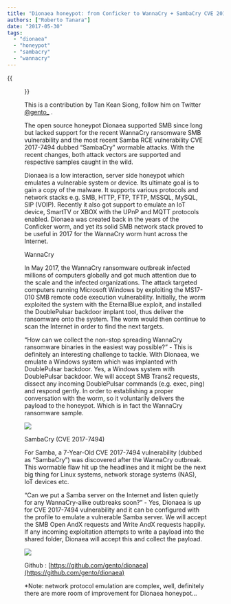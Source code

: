 ```yaml
---
title: "Dionaea honeypot: from Conficker to WannaCry + SambaCry CVE 2017-7494"
authors: ["Roberto Tanara"]
date: "2017-05-30"
tags: 
  - "dionaea"
  - "honeypot"
  - "sambacry"
  - "wannacry"
---
```

{{<figure src="images/banner.png" alt="Banner" width="50%">}}

This is a contribution by Tan Kean Siong, follow him on Twitter [@gento\_](https://twitter.com/gento_) .

The open source honeypot Dionaea supported SMB since long but lacked support for the recent WannaCry ransomware SMB vulnerability and the most recent Samba RCE vulnerability CVE 2017-7494 dubbed “SambaCry” wormable attacks. With the recent changes, both attack vectors are supported and respective samples caught in the wild.

Dionaea is a low interaction, server side honeypot which emulates a vulnerable system or device. Its ultimate goal is to gain a copy of the malware. It supports various protocols and network stacks e.g. SMB, HTTP, FTP, TFTP, MSSQL, MySQL, SIP (VOIP). Recently it also got support to emulate an IoT device, SmartTV or XBOX with the UPnP and MQTT protocols enabled. Dionaea was created back in the years of the Conficker worm, and yet its solid SMB network stack proved to be useful in 2017 for the WannaCry worm hunt across the Internet.

WannaCry

In May 2017, the WannaCry ransomware outbreak infected millions of computers globally and got much attention due to the scale and the infected organizations. The attack targeted computers running Microsoft Windows by exploiting the MS17-010 SMB remote code execution vulnerability. Initially, the worm exploited the system with the EternalBlue exploit, and installed the DoublePulsar backdoor implant tool, thus deliver the ransomware onto the system. The worm would then continue to scan the Internet in order to find the next targets.

“How can we collect the non-stop spreading WannaCry ransomware binaries in the easiest way possible?” - This is definitely an interesting challenge to tackle. With Dionaea, we emulate a Windows system which was implanted with DoublePulsar backdoor. Yes, a Windows system with DoublePulsar backdoor. We will accept SMB Trans2 requests, dissect any incoming DoublePulsar commands (e.g. exec, ping) and respond gently. In order to establishing a proper conversation with the worm, so it voluntarily delivers the payload to the honeypot. Which is in fact the WannaCry ransomware sample.

![](https://lh3.googleusercontent.com/dO5SWlkVXboLOp_ejWKmLcVRRJq-VTwBkd0ys0o-nRVVgh19ip4jL20SVyMznE_OOU8IzVeFMckHB3cRa_a4YcNrziB2VOSOv5z123gGyeo8er7fqjUYGuViAbmdWgKUpmhfhSal)

SambaCry (CVE 2017-7494)

For Samba, a 7-Year-Old CVE 2017-7494 vulnerability (dubbed as “SambaCry”) was discovered after the WannaCry outbreak. This wormable flaw hit up the headlines and it might be the next big thing for Linux systems, network storage systems (NAS), IoT devices etc.

“Can we put a Samba server on the Internet and listen quietly for any WannaCry-alike outbreaks soon?” - Yes, Dionaea is up for CVE 2017-7494 vulnerability and it can be configured with the profile to emulate a vulnerable Samba server. We will accept the SMB Open AndX requests and Write AndX requests happily. If any incoming exploitation attempts to write a payload into the shared folder, Dionaea will accept this and collect the payload.

![](https://lh5.googleusercontent.com/bC8tvC8jnjPbTTLiVhGX2Z6M8cYiCwlqK_TbmYgK22GWgaAUlUBo0qQCjmDeIhHC_CzBrXgNEFUnq8U_ijRn9GzVnAmfEzhveCdwAh23fyq4QEwkmws-845caql2vxtAOlODV9aa)

Github : [https://github.com/gento/dionaea](https://github.com/gento/dionaea)

\*Note: network protocol emulation are complex, well, definitely there are more room of improvement for Dionaea honeypot…
